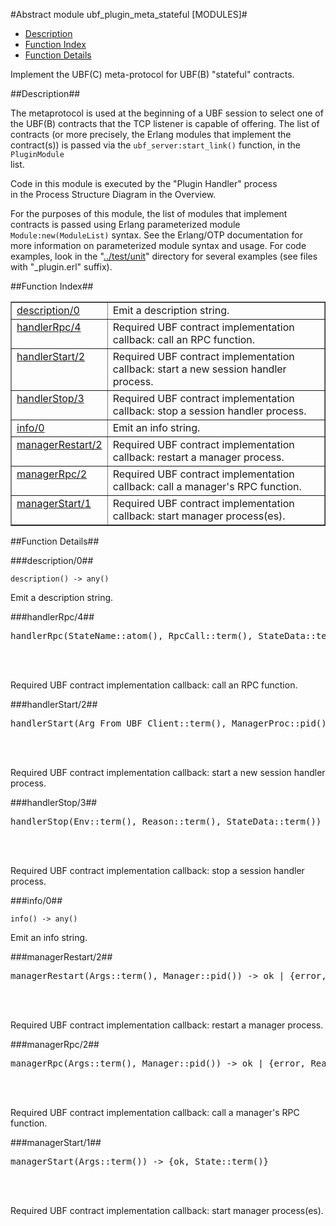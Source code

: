 

#Abstract module ubf_plugin_meta_stateful [MODULES]#
* [Description](#description)
* [Function Index](#index)
* [Function Details](#functions)


Implement the UBF(C) meta-protocol for UBF(B) "stateful" contracts.

<a name="description"></a>

##Description##




The metaprotocol is used at the beginning of a UBF session to
select one of the UBF(B) contracts that the TCP listener is
capable of offering.  The list of contracts (or more precisely,
the Erlang modules that implement the contract(s)) is passed via
the `ubf_server:start_link()` function, in the `PluginModule`   
list.



Code in this module is executed by the "Plugin Handler" process   
in the Process Structure Diagram in the Overview.

For the purposes of this module, the list of modules that
implement contracts is passed using Erlang parameterized module
`Module:new(ModuleList)` syntax.  See the Erlang/OTP documentation
for more information on parameterized module syntax and usage.
For code examples, look in the
"[../test/unit](../test/unit)"
directory for several examples (see files with "_plugin.erl" suffix).
<a name="index"></a>

##Function Index##


<table width="100%" border="1" cellspacing="0" cellpadding="2" summary="function index"><tr><td valign="top"><a href="#description-0">description/0</a></td><td>Emit a description string.</td></tr><tr><td valign="top"><a href="#handlerRpc-4">handlerRpc/4</a></td><td>Required UBF contract implementation callback: call an RPC function.</td></tr><tr><td valign="top"><a href="#handlerStart-2">handlerStart/2</a></td><td>Required UBF contract implementation callback: start a new session
handler process.</td></tr><tr><td valign="top"><a href="#handlerStop-3">handlerStop/3</a></td><td>Required UBF contract implementation callback: stop a session
handler process.</td></tr><tr><td valign="top"><a href="#info-0">info/0</a></td><td>Emit an info string.</td></tr><tr><td valign="top"><a href="#managerRestart-2">managerRestart/2</a></td><td>Required UBF contract implementation callback: restart a manager
process.</td></tr><tr><td valign="top"><a href="#managerRpc-2">managerRpc/2</a></td><td>Required UBF contract implementation callback: call a manager's RPC
function.</td></tr><tr><td valign="top"><a href="#managerStart-1">managerStart/1</a></td><td>Required UBF contract implementation callback: start manager
process(es).</td></tr></table>


<a name="functions"></a>

##Function Details##

<a name="description-0"></a>

###description/0##




`description() -> any()`



Emit a description string.<a name="handlerRpc-4"></a>

###handlerRpc/4##




<pre>handlerRpc(StateName::atom(), RpcCall::term(), StateData::term(), ManagerPid::pid()) -&gt; {Reply::term(), NewStateName::atom(), NewStateData::term()} | {changeContract, Reply::term(), NewStateData::term(), HandlerMod::atom(), State1::term(), Data1::term(), ManagerPid::pid()}</pre>
<br></br>




Required UBF contract implementation callback: call an RPC function.<a name="handlerStart-2"></a>

###handlerStart/2##




<pre>handlerStart(Arg_From_UBF_Client::term(), ManagerProc::pid()) -&gt; {accept, Reply::term(), StateName::atom(), StateData::term()} | {reject, Reply::term()}</pre>
<br></br>




Required UBF contract implementation callback: start a new session
handler process.<a name="handlerStop-3"></a>

###handlerStop/3##




<pre>handlerStop(Env::term(), Reason::term(), StateData::term()) -&gt; [void()](#type-void)</pre>
<br></br>




Required UBF contract implementation callback: stop a session
handler process.<a name="info-0"></a>

###info/0##




`info() -> any()`



Emit an info string.<a name="managerRestart-2"></a>

###managerRestart/2##




<pre>managerRestart(Args::term(), Manager::pid()) -&gt; ok | {error, Reason::term()}</pre>
<br></br>




Required UBF contract implementation callback: restart a manager
process.<a name="managerRpc-2"></a>

###managerRpc/2##




<pre>managerRpc(Args::term(), Manager::pid()) -&gt; ok | {error, Reason::term()}</pre>
<br></br>




Required UBF contract implementation callback: call a manager's RPC
function.<a name="managerStart-1"></a>

###managerStart/1##




<pre>managerStart(Args::term()) -&gt; {ok, State::term()}</pre>
<br></br>




Required UBF contract implementation callback: start manager
process(es).